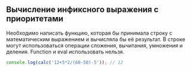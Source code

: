 ## Вычисление инфиксного выражения с приоритетами

Необходимо написать функцию, которая бы принимала строку с математическим выражением и вычисляла бы её результат.
В строке могут использоваться операции сложения, вычитания, умножения и деления. Function и eval использовать нельзя.

```js
console.log(calc('12+5*2/(60-58)-5')); // 12
```